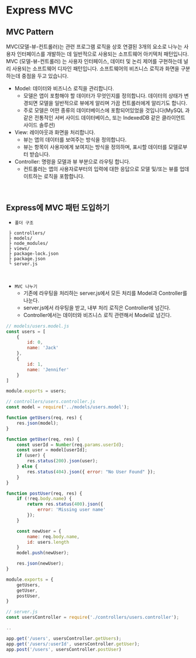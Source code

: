 # Express MVC

## MVC Pattern

MVC(모델-뷰-컨트롤러)는 관련 프로그램 로직을 상호 연결된 3개의 요소로 나누는 사용자 인터페이스를 개발하는 데 일반적으로 사용되는 소프트웨어 아키텍처 패턴입니다.  
MVC (모델-뷰-컨트롤러) 는 사용자 인터페이스, 데이터 및 논리 제어를 구현하는데 널리 사용되는 소프트웨어 디자인 패턴입니다. 소프트웨어의 비즈니스 로직과 화면을 구분하는데 중점을 두고 있습니다.  
 - Model: 데이터와 비즈니스 로직을 관리합니다.
    - 모델은 앱이 포함해야 할 데이터가 무엇인지를 정의합니다. 데이터의 상태가 변경되면 모델을 일반적으로 뷰에게 알리며 가끔 컨트롤러에게 알리기도 합니다.
    - 주로 모델은 어떤 종류의 데이터베이스에 포함되어있었을 것입니다(MySQL 과 같은 전통적인 서버 사이드 데이터베이스, 또는 IndexedDB 같은 클라이언트 사이드 솔루션)
 - View: 레이아웃과 화면을 처리합니다.
    - 뷰는 앱의 데이터를 보여주는 방식을 정의합니다.
    - 뷰는 항목이 사용자에게 보여지는 방식을 정의하며, 표시할 데이터를 모델로부터 받습니다.
 - Controller: 명령을 모델과 뷰 부분으로 라우팅 합니다.
    - 컨트롤러는 앱의 사용자로부터의 입력에 대한 응답으로 모델 및/또는 뷰를 업데이트하는 로직을 포함합니다. 

<br/>

## Express에 MVC 패턴 도입하기

 - `폴더 구조`
```
 ├ controllers/
 ├ models/
 ├ node_modules/
 ├ views/
 ├ package-lock.json
 ├ package.json
 └ server.js
```

<br/>

 - `MVC 나누기`
    - 기존에 라우팅을 처리하는 server.js에서 모든 처리를 Model과 Controller를 나눈다.
    - server.js에서 라우팅을 받고, 내부 처리 로직은 Controller에 넘긴다.
    - Controller에서는 데이터와 비즈니스 로직 관련해서 Model로 넘긴다.
```javascript
// models/users.model.js
const users = [
    {
        id: 0,
        name: 'Jack'
    },
    {
        id: 1,
        name: 'Jennifer'
    }
]

module.exports = users;

// controllers/users.controller.js
const model = require('../models/users.model');

function getUsers(req, res) {
    res.json(model);
}

function getUser(req, res) {
    const userId = Number(req.params.userId);
    const user = model[userId];
    if (user) {
        res.status(200).json(user);
    } else {
        res.status(404).json({ error: "No User Found" });
    }
}

function postUser(req, res) {
    if (!req.body.name) {
        return res.status(400).json({
            error: 'Missing user name'
        });
    }

    const newUser = {
        name: req.body.name,
        id: users.length
    }
    model.push(newUser);

    res.json(newUser);
}

module.exports = {
    getUsers,
    getUser,
    postUser,
}

// server.js
const usersController = require('./controllers/users.controller');

..

app.get('/users', usersController.getUsers);
app.get('/users/:userId', usersController.getUser);
app.post('/users', usersController.postUser)
```

